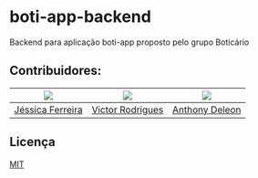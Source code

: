# boti-app-backend

Backend para aplicação boti-app proposto pelo grupo Boticário

## Contribuidores:

<div align='center'>

| [![](https://github.com/ferreirajn.png?size=150)](https://github.com/ferreirajn) | [![](https://github.com/src-rodrigues.png?size=150)](https://github.com/src-rodrigues) | [![](https://github.com/anthnydeleon.png?size=150)](https://github.com/anthnydeleon) |
| :------------------------------------------------------------------------------: | :------------------------------------------------------------------------------------: | :----------------------------------------------------------------------------------: |
|                [Jéssica Ferreira](https://github.com/ferreirajn)                 |                  [Victor Rodrigues](https://github.com/src-rodrigues)                  |                  [Anthony Deleon](https://github.com/anthnydeleon)                   |

</div>

## Licença

[MIT](https://choosealicense.com/licenses/mit/)
